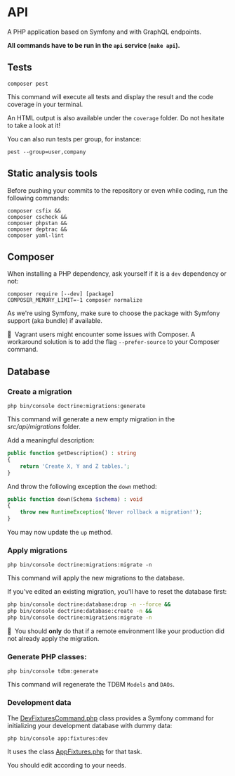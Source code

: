 # API

A PHP application based on Symfony and with GraphQL endpoints.

**All commands have to be run in the `api` service (`make api`).**

## Tests

```
composer pest
```

This command will execute all tests and display the result and the code coverage in your terminal.

An HTML output is also available under the `coverage` folder.
Do not hesitate to take a look at it!

You can also run tests per group, for instance:

```
pest --group=user,company
```

## Static analysis tools

Before pushing your commits to the repository or even while coding, run the following commands:

```
composer csfix &&
composer cscheck &&
composer phpstan &&
composer deptrac &&
composer yaml-lint
```

## Composer

When installing a PHP dependency, ask yourself if it is a `dev` dependency or not:

```
composer require [--dev] [package]
COMPOSER_MEMORY_LIMIT=-1 composer normalize
```

As we're using Symfony, make sure to choose the package with Symfony support (aka bundle) if available.

📣&nbsp;&nbsp;Vagrant users might encounter some issues with Composer. 
A workaround solution is to add the flag `--prefer-source` to your Composer command.

## Database

### Create a migration

```
php bin/console doctrine:migrations:generate
```

This command will generate a new empty migration in the *src/api/migrations* folder.

Add a meaningful description:

```php
public function getDescription() : string
{
    return 'Create X, Y and Z tables.';
}
```

And throw the following exception the `down` method:

```php
public function down(Schema $schema) : void
{
    throw new RuntimeException('Never rollback a migration!');
}
```

You may now update the `up` method.

### Apply migrations

```
php bin/console doctrine:migrations:migrate -n
```

This command will apply the new migrations to the database.

If you've edited an existing migration, you'll have to reset the database first:

```bash title="console"
php bin/console doctrine:database:drop -n --force &&
php bin/console doctrine:database:create -n &&
php bin/console doctrine:migrations:migrate -n
```

📣&nbsp;&nbsp;You should **only** do that if a remote environment like your production did not already apply the migration.


### Generate PHP classes:

```
php bin/console tdbm:generate
```

This command will regenerate the TDBM `Models` and `DAOs`.

### Development data

The [DevFixturesCommand.php](src/Infrastructure/Command/DevFixturesCommand.php) class provides a Symfony command for 
initializing your development database with dummy data:

```
php bin/console app:fixtures:dev
```

It uses the class [AppFixtures.php](src/Infrastructure/Fixtures/AppFixtures.php) for that task.

You should edit according to your needs.